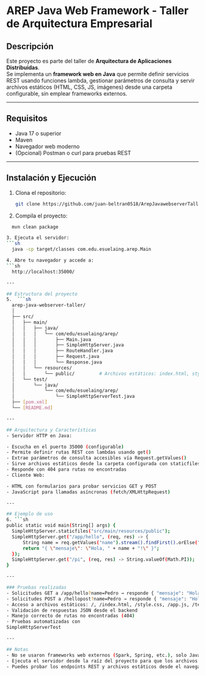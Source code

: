 # AREP Java Web Framework - Taller de Arquitectura Empresarial

## Descripción
Este proyecto es parte del taller de **Arquitectura de Aplicaciones Distribuidas**.  
Se implementa un **framework web en Java** que permite definir servicios REST usando funciones lambda, gestionar parámetros de consulta y servir archivos estáticos (HTML, CSS, JS, imágenes) desde una carpeta configurable, sin emplear frameworks externos.

---

## Requisitos
- Java 17 o superior
- Maven
- Navegador web moderno
- (Opcional) Postman o curl para pruebas REST

---

## Instalación y Ejecución

1. Clona el repositorio:
   ```sh
   git clone https://github.com/juan-beltran0518/ArepJavawebserverTaller.git

2. Compila el proyecto:
  ```sh
    mvn clean package

3. Ejecuta el servidor:
  ```sh
    java -cp target/classes com.edu.esuelaing.arep.Main

4. Abre tu navegador y accede a:
  ```sh
    http://localhost:35000/

---

## Estructura del proyecto
5.  ```sh
    arep-java-webserver-taller/
    │
    ├── src/
    │   ├── main/
    │   │   ├── java/
    │   │   │   └── com/edu/esuelaing/arep/
    │   │   │       ├── Main.java
    │   │   │       ├── SimpleHttpServer.java
    │   │   │       ├── RouteHandler.java
    │   │   │       ├── Request.java
    │   │   │       └── Response.java
    │   │   └── resources/
    │   │       └── public/         # Archivos estáticos: index.html, style.css, app.js, imágenes
    │   └── test/
    │       └── java/
    │           └── com/edu/esuelaing/arep/
    │               └── SimpleHttpServerTest.java
    ├── [pom.xml]
    └── [README.md]

---

## Arquitectura y Características
- Servidor HTTP en Java:

  - Escucha en el puerto 35000 (configurable)
  - Permite definir rutas REST con lambdas usando get()
  - Extrae parámetros de consulta accesibles vía Request.getValues()
  - Sirve archivos estáticos desde la carpeta configurada con staticfiles()
  - Responde con 404 para rutas no encontradas
- Cliente Web:

  - HTML con formularios para probar servicios GET y POST
  - JavaScript para llamadas asíncronas (fetch/XMLHttpRequest)

---

## Ejemplo de uso
6. ```sh
public static void main(String[] args) {
    SimpleHttpServer.staticfiles("src/main/resources/public");
    SimpleHttpServer.get("/app/hello", (req, res) -> {
        String name = req.getValues("name").stream().findFirst().orElse("Mundo");
        return "{ \"mensaje\": \"Hola, " + name + "!\" }";
    });
    SimpleHttpServer.get("/pi", (req, res) -> String.valueOf(Math.PI));
}

---

### Pruebas realizadas
- Solicitudes GET a /app/hello?name=Pedro → responde { "mensaje": "Hola, Pedro!" }
- Solicitudes POST a /hellopost?name=Pedro → responde { "mensaje": "Hola (POST), Pedro!" }
- Acceso a archivos estáticos: /, /index.html, /style.css, /app.js, /test-image.jpg
- Validación de respuestas JSON desde el backend
- Manejo correcto de rutas no encontradas (404)
- Pruebas automatizadas con 
SimpleHttpServerTest

--- 

## Notas
- No se usaron frameworks web externos (Spark, Spring, etc.), solo Java estándar.
- Ejecuta el servidor desde la raíz del proyecto para que los archivos estáticos se sirvan correctamente.
- Puedes probar los endpoints REST y archivos estáticos desde el navegador o herramientas como Postman.
